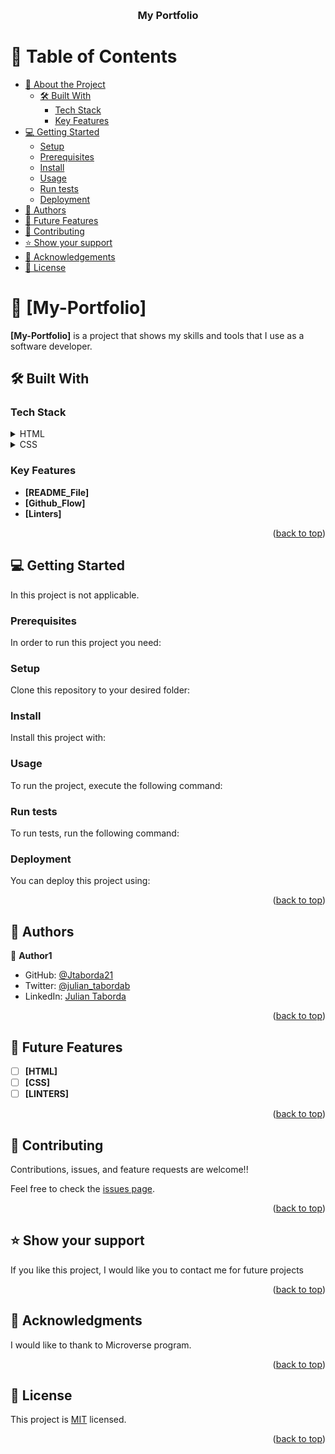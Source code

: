 <a name="readme-top"></a>

<div align="center">
  </br>
     <h3><b>My Portfolio</b></h3>
</div>



# 📗 Table of Contents

- [📖 About the Project](#about-project)
  - [🛠 Built With](#built-with)
    - [Tech Stack](#tech-stack)
    - [Key Features](#key-features)
- [💻 Getting Started](#getting-started)
  - [Setup](#setup)
  - [Prerequisites](#prerequisites)
  - [Install](#install)
  - [Usage](#usage)
  - [Run tests](#run-tests)
  - [Deployment](#deployment)
- [👥 Authors](#authors)
- [🔭 Future Features](#future-features)
- [🤝 Contributing](#contributing)
- [⭐️ Show your support](#support)
- [🙏 Acknowledgements](#acknowledgements)
- [📝 License](#license)


# 📖 [My-Portfolio] <a name="My-Portfolio"></a>


**[My-Portfolio]** is a project that shows my skills and tools that I use as a software developer.

## 🛠 Built With <a name="built-with"></a>

### Tech Stack <a name="tech-stack"></a>


<details>
  <summary>HTML</summary>
  <ul>
    <li><a href="https://developer.mozilla.org/es/docs/Web/HTML">HTML</a></li>
  </ul>
</details>

<details>
  <summary>CSS</summary>
  <ul>
    <li><a href="https://developer.mozilla.org/es/docs/Web/CSS">CSS</a></li>
  </ul>
</details>



### Key Features <a name="key-features"></a>



- **[README_File]**
- **[Github_Flow]**
- **[Linters]**

<p align="right">(<a href="#readme-top">back to top</a>)</p>


## 💻 Getting Started <a name="getting-started"></a>



In this project is not applicable.

### Prerequisites

In order to run this project you need:

### Setup

Clone this repository to your desired folder:

### Install

Install this project with:

### Usage

To run the project, execute the following command:

### Run tests

To run tests, run the following command:

### Deployment

You can deploy this project using:





<p align="right">(<a href="#readme-top">back to top</a>)</p>

## 👥 Authors <a name="authors"></a>


👤 **Author1**

- GitHub: [@Jtaborda21](https://github.com/Jtaborda21)
- Twitter: [@julian_tabordab](https://twitter.com/julian_tabordab)
- LinkedIn: [Julian Taborda](https://www.linkedin.com/in/julian-taborda-bedoya-b03006266/)


<p align="right">(<a href="#readme-top">back to top</a>)</p>


## 🔭 Future Features <a name="future-features"></a>

- [ ] **[HTML]**
- [ ] **[CSS]**
- [ ] **[LINTERS]**

<p align="right">(<a href="#readme-top">back to top</a>)</p>



## 🤝 Contributing <a name="contributing"></a>

Contributions, issues, and feature requests are welcome!!

Feel free to check the [issues page](../../issues/).

<p align="right">(<a href="#readme-top">back to top</a>)</p>


## ⭐️ Show your support <a name="support"></a>


If you like this project, I would like you to contact me for future projects

<p align="right">(<a href="#readme-top">back to top</a>)</p>


## 🙏 Acknowledgments <a name="acknowledgements"></a>


I would like to thank to Microverse program.

<p align="right">(<a href="#readme-top">back to top</a>)</p>


## 📝 License <a name="license"></a>

This project is [MIT](./LICENSE) licensed.

<p align="right">(<a href="#readme-top">back to top</a>)</p>